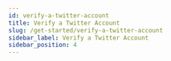 ```yaml
---
id: verify-a-twitter-account
title: Verify a Twitter Account
slug: /get-started/verify-a-twitter-account
sidebar_label: Verify a Twitter Account
sidebar_position: 4
---
```

